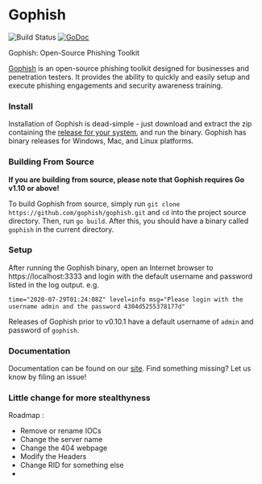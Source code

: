 
Gophish
=======

![Build Status](https://github.com/gophish/gophish/workflows/CI/badge.svg) [![GoDoc](https://godoc.org/github.com/gophish/gophish?status.svg)](https://godoc.org/github.com/gophish/gophish)

Gophish: Open-Source Phishing Toolkit

[Gophish](https://getgophish.com) is an open-source phishing toolkit designed for businesses and penetration testers. It provides the ability to quickly and easily setup and execute phishing engagements and security awareness training.

### Install

Installation of Gophish is dead-simple - just download and extract the zip containing the [release for your system](https://github.com/Foulbazar/stealthy-gophish/releases/), and run the binary. Gophish has binary releases for Windows, Mac, and Linux platforms.

### Building From Source
**If you are building from source, please note that Gophish requires Go v1.10 or above!**

To build Gophish from source, simply run ```git clone https://github.com/gophish/gophish.git``` and ```cd``` into the project source directory. Then, run ```go build```. After this, you should have a binary called ```gophish``` in the current directory.

### Setup
After running the Gophish binary, open an Internet browser to https://localhost:3333 and login with the default username and password listed in the log output.
e.g.
```
time="2020-07-29T01:24:08Z" level=info msg="Please login with the username admin and the password 4304d5255378177d"
```

Releases of Gophish prior to v0.10.1 have a default username of `admin` and password of `gophish`.

### Documentation

Documentation can be found on our [site](http://getgophish.com/documentation). Find something missing? Let us know by filing an issue!

### Little change for more stealthyness

Roadmap :
- Remove or rename IOCs
- Change the server name
- Change the 404 webpage
- Modify the Headers
- Change RID for something else
- 